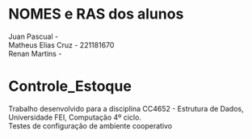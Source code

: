 # NOMES e RAS dos alunos
Juan Pascual - \
Matheus Elias Cruz - 221181670\
Renan Martins - 

# Controle_Estoque
Trabalho desenvolvido para a disciplina CC4652 - Estrutura de Dados, Universidade FEI, Computação 4º ciclo.\
Testes de configuração de ambiente cooperativo
